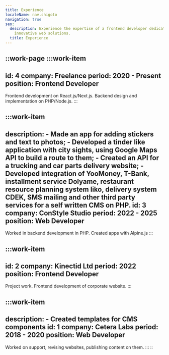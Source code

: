 ```yaml
---
title: Experience
localeName: nav.shigoto
navigation: true
seo:
  description: Experience the expertise of a frontend developer dedicated to
    innovative web solutions.
  title: Experience
---
```


::work-page
  :::work-item
  ---
  id: 4
  company: Freelance
  period: 2020 - Present
  position: Frontend Developer
  ---
  Frontend development on React.js/Next.js. Backend design and implementation on PHP/Node.js.
  :::

  :::work-item
  ---
  description:
    - Made an app for adding stickers and text to photos;
    - Developed a tinder like application with city sights, using Google Maps API to build a route to them;
    - Created an API for a trucking and car parts delivery website;
    - Developed integration of YooMoney, T-Bank, installment service Dolyame, restaurant resource planning system Iiko, delivery system CDEK, SMS mailing and other third party services for a self written CMS on PHP.
  id: 3
  company: ConStyle Studio
  period: 2022 - 2025
  position: Web Developer
  ---
  Worked in backend development in PHP. Created apps with Alpine.js
  :::

  :::work-item
  ---
  id: 2
  company: Kinectid Ltd
  period: 2022
  position: Frontend Developer
  ---
  Project work. Frontend development of corporate website.
  :::

  :::work-item
  ---
  description:
    - Created templates for CMS components
  id: 1
  company: Cetera Labs
  period: 2018 - 2020
  position: Web Developer
  ---
  Worked on support, revising websites, publishing content on them. 
  :::
::